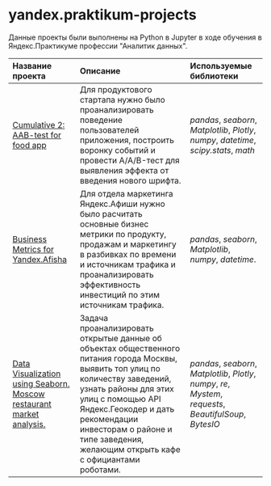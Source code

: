 # yandex.praktikum-projects

Данные проекты были выполнены на Python в Jupyter в ходе обучения в Яндекс.Практикуме профессии "Аналитик данных".

| Название проекта | Описание | Используемые библиотеки | 
| :---------------------- | :---------------------- | :---------------------- |
| [Cumulative 2: AAB-test for food app](cumulative_2-food_startup_app_script_test) | Для продуктового стартапа нужно было проанализировать поведение пользователей приложения, построить воронку событий и провести A/A/B-тест для выявления эффекта от введения нового шрифта.|*pandas*, *seaborn*, *Matplotlib*, *Plotly*, *numpy*, *datetime*, *scipy.stats*, *math*|
|[Business Metrics for Yandex.Afisha](Business_Metrics_for_Yandex.Afisha_(project_5))|Для отдела маркетинга Яндекс.Афиши нужно было расчитать основные бизнес метрики по продукту, продажам и маркетингу в разбивках по времени и источникам трафика и проанализировать эффективность инвестиций по этим источникам трафика.|*pandas*, *seaborn*, *Matplotlib*, *numpy*, *datetime*.|
|[Data Visualization using Seaborn. Moscow restaurant market analysis.](Data_viz_seaborn-Moscow_restaurant_market_(project_7))|Задача проанализировать открытые данные об объектах общественного питания города Москвы, выявить топ улиц по количеству заведений, узнать районы для этих улиц с помощью API Яндекс.Геокодер и дать рекомендации инвесторам о районе и типе заведения, желающим открыть кафе с официантами роботами.|*pandas*, *seaborn*, *Matplotlib*, *Plotly*, *numpy*, *re*, *Mystem*, *requests*, *BeautifulSoup*, *BytesIO*|
